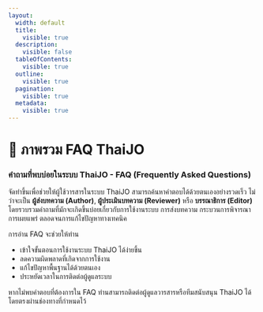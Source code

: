 ```yaml
---
layout:
  width: default
  title:
    visible: true
  description:
    visible: false
  tableOfContents:
    visible: true
  outline:
    visible: true
  pagination:
    visible: true
  metadata:
    visible: true
---
```


# 🔖 ภาพรวม FAQ ThaiJO

### **คำถามที่พบบ่อยในระบบ ThaiJO - FAQ (Frequently Asked Questions)**

จัดทำขึ้นเพื่อช่วยให้ผู้ใช้วารสารในระบบ ThaiJO สามารถค้นหาคำตอบได้ด้วยตนเองอย่างรวดเร็ว ไม่ว่าจะเป็น **ผู้ส่งบทความ (Author)**, **ผู้ประเมินบทความ (Reviewer)** หรือ **บรรณาธิการ (Editor)** โดยรวบรวมคำถามที่มักจะเกิดขึ้นบ่อยเกี่ยวกับการใช้งานระบบ การส่งบทความ กระบวนการพิจารณา การเผยแพร่ ตลอดจนการแก้ไขปัญหาทางเทคนิค

การอ่าน FAQ จะช่วยให้ท่าน

* เข้าใจขั้นตอนการใช้งานระบบ ThaiJO ได้ง่ายขึ้น
* ลดความผิดพลาดที่เกิดจากการใช้งาน
* แก้ไขปัญหาพื้นฐานได้ด้วยตนเอง
* ประหยัดเวลาในการติดต่อผู้ดูแลระบบ

หากไม่พบคำตอบที่ต้องการใน FAQ ท่านสามารถติดต่อผู้ดูแลวารสารหรือทีมสนับสนุน ThaiJO ได้โดยตรงผ่านช่องทางที่กำหนดไว้
